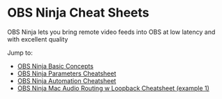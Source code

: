 # OBS Ninja Cheat Sheets
OBS Ninja lets you bring remote video feeds into OBS at low latency and with excellent quality

  Jump to:

* [OBS Ninja Basic Concepts](basicconcepts/cheatsheet_obsn_basic_concepts.md)
* [OBS Ninja Parameters Cheatsheet](cheatsheet/cheatsheet_obsn_parameters.md)
* [OBS Ninja Automation Cheatsheet](automation/cheatsheet_obsn_automation.md)
* [OBS Ninja Mac Audio Routing w Loopback Cheatsheet (example 1)](loopbackrouting1/cheatsheet_obsn_loopback_routing1.md)

